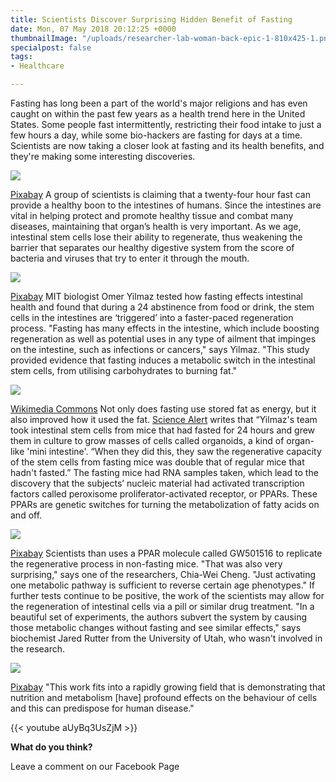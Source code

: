 ```yaml
---
title: Scientists Discover Surprising Hidden Benefit of Fasting
date: Mon, 07 May 2018 20:12:25 +0000
thumbnailImage: "/uploads/researcher-lab-woman-back-epic-1-810x425-1.png"
specialpost: false
tags:
- Healthcare

---
```

Fasting has long been a part of the world's major religions and has even caught on within the past few years as a health trend here in the United States. Some people fast intermittently, restricting their food intake to just a few hours a day, while some bio-hackers are fasting for days at a time. Scientists are now taking a closer look at fasting and its health benefits, and they're making some interesting discoveries. 

![](http://newsattorneys.staging.wpengine.com/wp-content/uploads/2018/05/researcher-lab-pixabay-woman-back-1024x682.jpg) 

[Pixabay](https://pixabay.com/en/laboratory-analysis-diagnostics-2815641/) A group of scientists is claiming that a twenty-four hour fast can provide a healthy boon to the intestines of humans. Since the intestines are vital in helping protect and promote healthy tissue and combat many diseases, maintaining that organ’s health is very important. As we age, intestinal stem cells lose their ability to regenerate, thus weakening the barrier that separates our healthy digestive system from the score of bacteria and viruses that try to enter it through the mouth. 

![](http://newsattorneys.staging.wpengine.com/wp-content/uploads/2018/05/microscope-pixabay-researcher-1024x678.jpg) 

[Pixabay](https://pixabay.com/en/microscope-slide-research-close-up-275984/) MIT biologist Omer Yilmaz tested how fasting effects intestinal health and found that during a 24 abstinence from food or drink, the stem cells in the intestines are ‘triggered’ into a faster-paced regeneration process. "Fasting has many effects in the intestine, which include boosting regeneration as well as potential uses in any type of ailment that impinges on the intestine, such as infections or cancers," says Yilmaz. "This study provided evidence that fasting induces a metabolic switch in the intestinal stem cells, from utilising carbohydrates to burning fat." 

![](http://newsattorneys.staging.wpengine.com/wp-content/uploads/2018/05/lab-mouse-1-1024x683.jpg) 

[Wikimedia Commons](https://commons.wikimedia.org/wiki/File:Lab_mouse_mg_3263.jpg) Not only does fasting use stored fat as energy, but it also improved how it used the fat. [Science Alert](https://www.sciencealert.com/fasting-for-just-24-hours-boosts-the-regeneration-of-stem-cells-study-finds-intestine-longevity) writes that “Yilmaz's team took intestinal stem cells from mice that had fasted for 24 hours and grew them in culture to grow masses of cells called organoids, a kind of organ-like 'mini intestine'. “When they did this, they saw the regenerative capacity of the stem cells from fasting mice was double that of regular mice that hadn't fasted.” The fasting mice had RNA samples taken, which lead to the discovery that the subjects’ nucleic material had activated transcription factors called peroxisome proliferator-activated receptor, or PPARs. These PPARs are genetic switches for turning the metabolization of fatty acids on and off. 

![](http://newsattorneys.staging.wpengine.com/wp-content/uploads/2018/05/dna-1811955_1280-1024x512.jpg) 

[Pixabay](https://pixabay.com/en/dna-string-biology-3d-1811955/) Scientists than uses a PPAR molecule called GW501516 to replicate the regenerative process in non-fasting mice. "That was also very surprising," says one of the researchers, Chia-Wei Cheng. "Just activating one metabolic pathway is sufficient to reverse certain age phenotypes." If further tests continue to be positive, the work of the scientists may allow for the regeneration of intestinal cells via a pill or similar drug treatment. "In a beautiful set of experiments, the authors subvert the system by causing those metabolic changes without fasting and see similar effects," says biochemist Jared Rutter from the University of Utah, who wasn't involved in the research.

 ![](http://newsattorneys.staging.wpengine.com/wp-content/uploads/2018/05/human-intestine-1024x960.png)

[Pixabay](https://pixabay.com/en/offal-marking-medical-intestine-1463369/) "This work fits into a rapidly growing field that is demonstrating that nutrition and metabolism \[have\] profound effects on the behaviour of cells and this can predispose for human disease." 

{{< youtube aUyBq3UsZjM >}}

**What do you think?**

Leave a comment on our Facebook Page